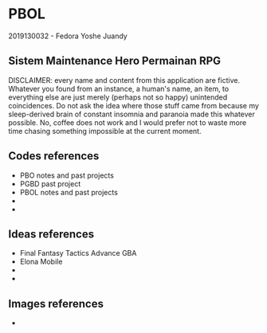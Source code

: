 # PBOL

2019130032 - Fedora Yoshe Juandy

## Sistem Maintenance Hero Permainan RPG

DISCLAIMER: every name and content from this application are fictive. Whatever you found from an instance, a human's name, an item, to everything else are just merely (perhaps not so happy) unintended coincidences. Do not ask the idea where those stuff came from because my sleep-derived brain of constant insomnia and paranoia made this whatever possible. No, coffee does not work and I would prefer not to waste more time chasing something impossible at the current moment.

## Codes references

- PBO notes and past projects
- PGBD past project
- PBOL notes and past projects
- <a href=""></a>
- 

## Ideas references

- Final Fantasy Tactics Advance GBA
- Elona Mobile
- 
- 

## Images references

- 
